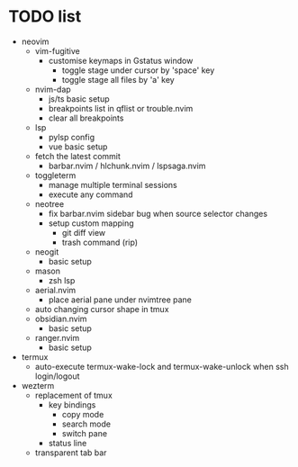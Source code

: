 # TODO list

- neovim
  - vim-fugitive
    - customise keymaps in Gstatus window
      - toggle stage under cursor by 'space' key
      - toggle stage all files by 'a' key
  - nvim-dap
    - js/ts basic setup
    - breakpoints list in qflist or trouble.nvim
    - clear all breakpoints
  - lsp
    - pylsp config
    - vue basic setup
  - fetch the latest commit
    - barbar.nvim / hlchunk.nvim / lspsaga.nvim
  - toggleterm
    - manage multiple terminal sessions
    - execute any command
  - neotree
    - fix barbar.nvim sidebar bug when source selector changes
    - setup custom mapping
      - git diff view
      - trash command (rip)
  - neogit
    - basic setup
  - mason
    - zsh lsp
  - aerial.nvim
    - place aerial pane under nvimtree pane
  - auto changing cursor shape in tmux
  - obsidian.nvim
    - basic setup
  - ranger.nvim
    - basic setup
- termux
  - auto-execute termux-wake-lock and termux-wake-unlock when ssh login/logout
- wezterm
  - replacement of tmux
    - key bindings
      - copy mode
      - search mode
      - switch pane
    - status line
  - transparent tab bar
